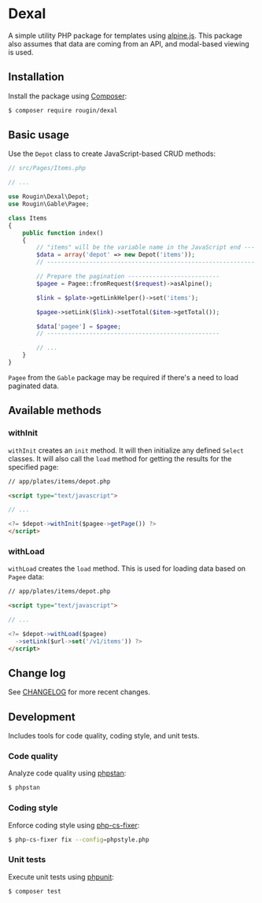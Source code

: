 # Dexal

A simple utility PHP package for templates using [alpine.js](https://alpinejs.dev/).
This package also assumes that data are coming from an API, and modal-based viewing is used.

## Installation

Install the package using [Composer](https://getcomposer.org/):

``` bash
$ composer require rougin/dexal
```

## Basic usage

Use the `Depot` class to create JavaScript-based CRUD methods:

``` php
// src/Pages/Items.php

// ...

use Rougin\Dexal\Depot;
use Rougin\Gable\Pagee;

class Items
{
    public function index()
    {
        // "items" will be the variable name in the JavaScript end ---
        $data = array('depot' => new Depot('items'));
        // -----------------------------------------------------------

        // Prepare the pagination --------------------------
        $pagee = Pagee::fromRequest($request)->asAlpine();

        $link = $plate->getLinkHelper()->set('items');

        $pagee->setLink($link)->setTotal($item->getTotal());

        $data['pagee'] = $pagee;
        // -------------------------------------------------

        // ...
    }
}
```

`Pagee` from the `Gable` package may be required if there's a need to load paginated data.

## Available methods

### withInit

`withInit` creates an `init` method. It will then initialize any defined `Select` classes.
It will also call the `load` method for getting the results for the specified page:

``` html
// app/plates/items/depot.php

<script type="text/javascript">

// ...

<?= $depot->withInit($pagee->getPage()) ?>
</script>
```

### withLoad

`withLoad` creates the `load` method. This is used for loading data based on `Pagee` data:

``` html
// app/plates/items/depot.php

<script type="text/javascript">

// ...

<?= $depot->withLoad($pagee)
  ->setLink($url->set('/v1/items')) ?>
</script>
```

## Change log

See [CHANGELOG](CHANGELOG.md) for more recent changes.

## Development

Includes tools for code quality, coding style, and unit tests.

### Code quality

Analyze code quality using [phpstan](https://phpstan.org/):

``` bash
$ phpstan
```

### Coding style

Enforce coding style using [php-cs-fixer](https://cs.symfony.com/):

``` bash
$ php-cs-fixer fix --config=phpstyle.php
```

### Unit tests

Execute unit tests using [phpunit](https://phpunit.de/index.html):

``` bash
$ composer test
```
